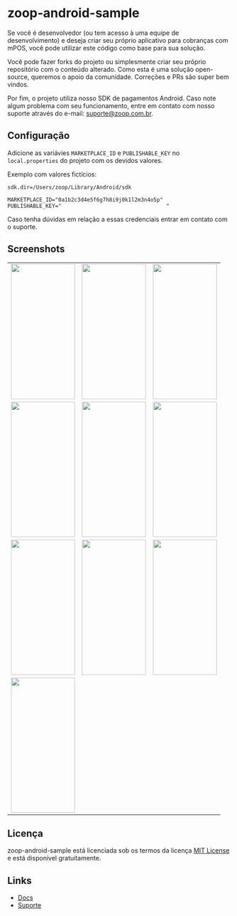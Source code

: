 # zoop-android-sample

Se você é desenvolvedor (ou tem acesso à uma equipe de desenvolvimento) e deseja criar seu próprio aplicativo para cobranças com mPOS, você pode utilizar este código como base para sua solução.

Você pode fazer forks do projeto ou simplesmente criar seu próprio repositório com o conteúdo alterado. Como esta é uma solução open-source, queremos o apoio da comunidade. Correções e PRs são super bem vindos.

Por fim, o projeto utiliza nosso SDK de pagamentos Android. Caso note algum problema com seu funcionamento, entre em contato com nosso suporte através do e-mail: suporte@zoop.com.br.


## Configuração

Adicione as variávies `MARKETPLACE_ID` e `PUBLISHABLE_KEY` no `local.properties` do projeto com os devidos valores.

Exemplo com valores fictícios:

```
sdk.dir=/Users/zoop/Library/Android/sdk

MARKETPLACE_ID="0a1b2c3d4e5f6g7h8i9j0k1l2m3n4o5p"
PUBLISHABLE_KEY="                                 "
```

Caso tenha dúvidas em relação a essas credenciais entrar em contato com o suporte. 


## Screenshots

<table>
  <tr>
    <td><img src="screenshots/Screenshot_20201023-115818.png" width=144 height=304></td>
    <td><img src="screenshots/Screenshot_20201023-115844.png" width=144 height=304></td>
    <td><img src="screenshots/Screenshot_20201023-115850.png" width=144 height=304></td>
  </tr>
  <tr>
    <td><img src="screenshots/Screenshot_20201023-115908.png" width=144 height=304></td>
    <td><img src="screenshots/Screenshot_20201023-115938.png" width=144 height=304></td>
    <td><img src="screenshots/Screenshot_20201023-115946.png" width=144 height=304></td>
  </tr>
  <tr>
    <td><img src="screenshots/Screenshot_20201023-115954.png" width=144 height=304></td>
    <td><img src="screenshots/Screenshot_20201023-120003.png" width=144 height=304></td>
    <td><img src="screenshots/Screenshot_20201023-120233.png" width=144 height=304></td>
  </tr>
  <tr>
    <td><img src="screenshots/Screenshot_20201023-120240.png" width=144 height=304></td>
  </tr>
 </table>


## Licença

zoop-android-sample está licenciada sob os termos da licença [MIT License](LICENSE) e está disponível gratuitamente.


## Links

* [Docs](https://docs.zoop.co/docs/sdk-android-1)
* [Suporte](https://ajuda.zoop.com.br/hc/pt-br/categories/360002094612-Desenvolvedores)
